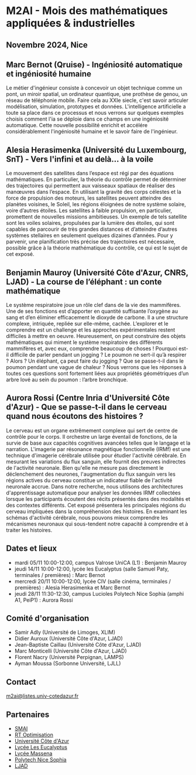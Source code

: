 # M2AI - Mois des mathématiques appliquées & industrielles
## Novembre 2024, Nice

## Marc Bernot (Qruise) - Ingéniosité automatique et ingéniosité humaine

Le métier d'ingénieur consiste à concevoir un objet technique comme un
pont, un miroir spatial, un ordinateur quantique, une prothèse de
genou, un réseau de téléphonie mobile.
Faire cela au XXIe siecle, c'est savoir articuler modélisation,
simulation, prototypes et données.
L'intelligence artificielle a toute sa place dans ce processus et nous
verrons sur quelques exemples choisis comment l'ia se déploie dans ce
champs en une ingéniosité automatique.
Cette nouvelle possibilité enrichit et accélére considérablement
l'ingéniosité humaine et le savoir faire de l'ingénieur.

## Alesia Herasimenka (Université du Luxembourg, SnT) - Vers l'infini et au delà... à la voile

Le mouvement des satellites dans l’espace est régi par des équations mathématiques. En particulier, la théorie du contrôle permet de déterminer des trajectoires qui permettent aux vaisseaux spatiaux de réaliser des manœuvres dans l’espace. En utilisant la gravité des corps célestes et la force de propulsion des moteurs, les satellites peuvent atteindre des planètes voisines, le Soleil, les régions éloignées de notre système solaire, voire d’autres étoiles. Les satellites à faible propulsion, en particulier, promettent de nouvelles missions ambitieuses. Un exemple de tels satellite sont les voiles solaires, propulsées par la lumière des étoiles, qui sont capables de parcourir de très grandes distances et d’atteindre d’autres systèmes stellaires en seulement quelques dizaines d’années. Pour y parvenir, une planification très précise des trajectoires est nécessaire, possible grâce à la théorie mathématique du contrôle, ce qui est le sujet de cet exposé.

## Benjamin Mauroy (Université Côte d'Azur, CNRS, LJAD) - La course de l’éléphant : un conte mathématique

Le système respiratoire joue un rôle clef dans de la vie des mammifères. Une de ses fonctions est d’apporter en quantité suffisante l’oxygène au sang et d’en éliminer efficacement le dioxyde de carbone. Il a une structure complexe, intriquée, repliée sur elle-même, cachée. L’explorer et le comprendre est un challenge et les approches expérimentales restent difficiles à mettre en oeuvre. Heureusement, on peut construire des objets mathématiques qui miment le système respiratoire des différents mammifères et, avec eux, comprendre beaucoup de choses ! 
Pourquoi est-il difficile de parler pendant un jogging ? 
Le poumon ne sert-il qu’à respirer ?
Alors ? Un éléphant, ça peut faire du jogging ? 
Que se passe-t-il dans le poumon pendant une vague de chaleur ?
Nous verrons que les réponses à toutes ces questions sont fortement liées aux propriétés géométriques d’un arbre lové au sein du poumon : l’arbre bronchique.

## Aurora Rossi (Centre Inria d'Université Côte d'Azur) - Que se passe-t-il dans le cerveau quand nous écoutons des histoires ?

Le cerveau est un organe extrêmement complexe qui sert de centre de contrôle pour le corps. Il orchestre un large éventail de fonctions, de la survie de base aux capacités cognitives avancées telles que le langage et la narration. L'imagerie par résonance magnétique fonctionnelle (IRMf) est une technique d'imagerie cérébrale utilisée pour étudier l'activité cérébrale. En mesurant les variations du flux sanguin, elle fournit des preuves indirectes de l'activité neuronale. Bien qu'elle ne mesure pas directement le déclenchement des neurones, l'augmentation du flux sanguin vers les régions actives du cerveau constitue un indicateur fiable de l'activité neuronale accrue. Dans notre recherche, nous utilisons des architectures d'apprentissage automatique pour analyser les données IRMf collectées lorsque les participants écoutent des récits présentés dans des modalités et des contextes différents. Cet exposé présentera les principales régions du cerveau impliquées dans la compréhension des histoires. En examinant les schémas d'activité cérébrale, nous pouvons mieux comprendre les mécanismes neuronaux qui sous-tendent notre capacité à comprendre et à traiter les histoires.

## Dates et lieux

- mardi 05/11 10:00-12:00, campus Valrose UniCA (L1) : Benjamin Mauroy
- jeudi 14/11 10:00-12:00, lycée les Eucalyptus (salle Samuel Paty, terminales / premières) : Marc Bernot
- mercredi 20/11 10:00-12:00, lycée CIV (salle cinéma, terminales / premières) : Alesia Herasimenka et Marc Bernot
- jeudi 28/11 11:30-12:30, campus Lucioles Polytech Nice Sophia (amphi A1, PeiP1) : Aurora Rossi

## Comité d'organisation

- Samir Adly (Université de Limoges, XLIM)
- Didier Auroux (Université Côte d'Azur, LJAD)
- Jean-Baptiste Caillau (Université Côte d'Azur, LJAD)
- Marc Monticelli (Université Côte d'Azur, LJAD)
- Florent Nacry (Université Perpignan, LAMPS)
- Ayman Moussa (Sorbonne Université, LJLL)

## Contact

[m2ai@listes.univ-cotedazur.fr](m2ai@listes.univ-cotedazur.fr)

## Partenaires

- [SMAI](http://smai.emath.fr)
- [RT Optimisation](https://rt-optimisation.math.cnrs.fr)
- [Université Côte d'Azur](https://univ-cotedazur.fr)
- [Lycée Les Eucalyptus](https://www.lycee-eucalyptus.fr)
- [Lycée Massena](http://www.lycee-massena.fr)
- [Polytech Nice Sophia](https://polytech.univ-cotedazur.fr)
- [LJAD](https://math.univ-cotedazur.fr/laboratoire/présentation-du-laboratoire)

